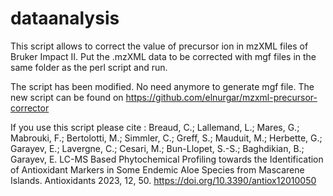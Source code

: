 # dataanalysis
This script allows to correct the value of precursor ion in mzXML files of Bruker Impact II. 
Put the .mzXML data to be corrected with mgf files in the same folder as the perl script and run. 

The script has been modified. No need anymore to generate mgf file. The new script can be found on https://github.com/elnurgar/mzxml-precursor-corrector

If you use this script please cite : Breaud, C.; Lallemand, L.; Mares, G.; Mabrouki, F.; Bertolotti, M.; Simmler, C.; Greff, S.; Mauduit, M.; Herbette, G.; Garayev, E.; Lavergne, C.; Cesari, M.; Bun-Llopet, S.-S.; Baghdikian, B.; Garayev, E. LC-MS Based Phytochemical Profiling towards the Identification of Antioxidant Markers in Some Endemic Aloe Species from Mascarene Islands. Antioxidants 2023, 12, 50. https://doi.org/10.3390/antiox12010050

